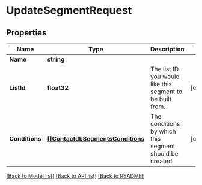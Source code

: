 # UpdateSegmentRequest

## Properties

Name | Type | Description | Notes
------------ | ------------- | ------------- | -------------
**Name** | **string** |  |
**ListId** | **float32** | The list ID you would like this segment to be built from. |[optional] 
**Conditions** | [**[]ContactdbSegmentsConditions**](ContactdbSegmentsConditions.md) | The conditions by which this segment should be created. |[optional] 

[[Back to Model list]](../README.md#documentation-for-models) [[Back to API list]](../README.md#documentation-for-api-endpoints) [[Back to README]](../README.md)


